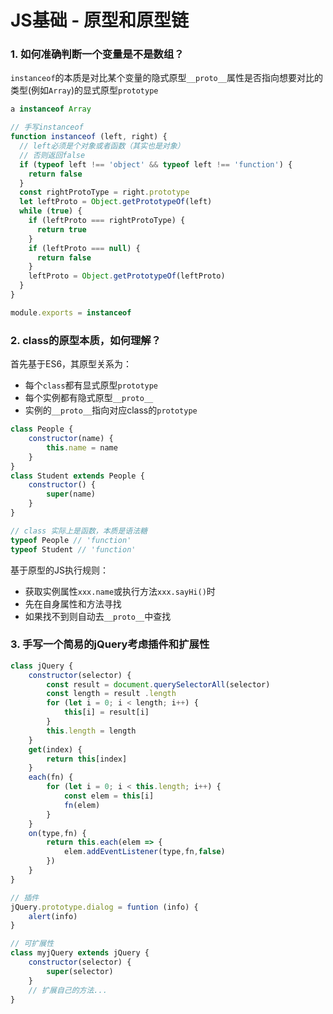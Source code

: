 

# JS基础 - 原型和原型链

### 1. 如何准确判断一个变量是不是数组？

`instanceof`的本质是对比某个变量的隐式原型`__proto__`属性是否指向想要对比的类型(例如`Array`)的显式原型`prototype`

```js
a instanceof Array
```

```js
// 手写instanceof
function instanceof (left, right) {
  // left必须是个对象或者函数（其实也是对象）
  // 否则返回false
  if (typeof left !== 'object' && typeof left !== 'function') {
    return false
  }
  const rightProtoType = right.prototype
  let leftProto = Object.getPrototypeOf(left)
  while (true) {
    if (leftProto === rightProtoType) {
      return true
    }
    if (leftProto === null) {
      return false
    }
    leftProto = Object.getPrototypeOf(leftProto)
  }
}

module.exports = instanceof
```



### 2. class的原型本质，如何理解？

首先基于ES6，其原型关系为：

- 每个`class`都有显式原型`prototype`
- 每个实例都有隐式原型`__proto__`
- 实例的`__proto__`指向对应class的`prototype`

```js
class People {
	constructor(name) {
        this.name = name
    }
}
class Student extends People {
	constructor() {
		super(name)
    }
}

// class 实际上是函数，本质是语法糖
typeof People // 'function'
typeof Student // 'function'
```

基于原型的JS执行规则：

- 获取实例属性`xxx.name`或执行方法`xxx.sayHi()`时
- 先在自身属性和方法寻找
- 如果找不到则自动去`__proto__`中查找



### 3. 手写一个简易的jQuery考虑插件和扩展性

```js
class jQuery {
    constructor(selector) {
		const result = document.querySelectorAll(selector)
        const length = result .length
        for (let i = 0; i < length; i++) {
			this[i] = result[i]
        }
        this.length = length
    }
    get(index) {
        return this[index]
    }
    each(fn) {
		for (let i = 0; i < this.length; i++) {
			const elem = this[i]
            fn(elem)
        }
    }
    on(type,fn) {
		return this.each(elem => {
			elem.addEventListener(type,fn,false)
        })
    }
}

// 插件
jQuery.prototype.dialog = funtion (info) {
    alert(info)
}

// 可扩展性
class myjQuery extends jQuery {
    constructor(selector) {
		super(selector)
    }
    // 扩展自己的方法...
}
```

